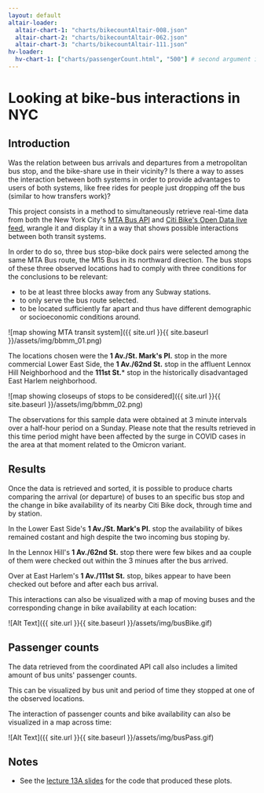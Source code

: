 ```yaml
---
layout: default
altair-loader:
  altair-chart-1: "charts/bikecountAltair-008.json"
  altair-chart-2: "charts/bikecountAltair-062.json"
  altair-chart-3: "charts/bikecountAltair-111.json"
hv-loader:
  hv-chart-1: ["charts/passengerCount.html", "500"] # second argument is the desired height
---
```


# Looking at bike-bus interactions in NYC

## Introduction

Was the relation between bus arrivals and departures from a metropolitan bus stop, and the bike-share use in their vicinity? Is there a way to asses the interaction between both systems in order to provide advantages to users of both systems, like free rides for people just dropping off the bus (similar to how transfers work)? 

This project consists in a method to simultaneously retrieve real-time data from both the New York City's [MTA Bus API](https://bt.mta.info/wiki/Developers/Index) and [Citi Bike's Open Data live feed](https://ride.citibikenyc.com/system-data), wrangle it and display it in a way that shows possible interactions between both transit systems.

In order to do so, three bus stop-bike dock pairs were selected among the same MTA Bus route, the M15 Bus in its northward direction. The bus stops of these three observed locations had to comply with three conditions for the conclusions to be relevant:

* to be at least three blocks away from any Subway stations.
* to only serve the bus route selected.
* to be located sufficiently far apart and thus have different demographic or socioeconomic conditions around.


![map showing MTA transit system]({{ site.url }}{{ site.baseurl }}/assets/img/bbmm_01.png)


The locations chosen were the **1 Av./St. Mark's Pl.** stop in the more commercial Lower East Side, the **1 Av./62nd St.** stop in the affluent Lennox Hill Neighborhood and the **111st St.*** stop in the historically disadvantaged East Harlem neighborhood.


![map showing closeups of stops to be considered]({{ site.url }}{{ site.baseurl }}/assets/img/bbmm_02.png)



The observations for this sample data were obtained at 3 minute intervals over a half-hour period on a Sunday. Please note that the results retrieved in this time period might have been affected by the surge in COVID cases in the area at that moment related to the Omicron variant.


## Results

Once the data is retrieved and sorted, it is possible to produce charts comparing the arrival (or departure) of buses to an specific bus stop and the change in bike availability of its nearby Citi Bike dock, through time and by station.



<div id="altair-chart-1"></div>

In the Lower East Side's **1 Av./St. Mark's Pl.** stop the availability of bikes remained costant and high despite the two incoming bus stoping by.

<div id="altair-chart-2"></div>

In the Lennox Hill's **1 Av./62nd St.** stop there were few bikes and aa couple of them were checked out within the 3 minues after the bus arrived.

<div id="altair-chart-3"></div>

Over at East Harlem's **1 Av./111st St.** stop, bikes appear to have been checked out before and after each bus arrival.


This interactions can also be visualized with a map of moving buses and the corresponding change in bike availability at each location:


![Alt Text]({{ site.url }}{{ site.baseurl }}/assets/img/busBike.gif)



## Passenger counts

The data retrieved from the coordinated API call also includes a limited amount of bus units' passenger counts.

This can be visualized by bus unit and period of time they stopped at one of the observed locations.

<div id="hv-chart-1"></div>


The interaction of passenger counts and bike availability can also be visualized in a map across time:


![Alt Text]({{ site.url }}{{ site.baseurl }}/assets/img/busPass.gif)


## Notes

- See the [lecture 13A slides](https://musa-550-fall-2021.github.io/slideslecture-13A.html) for the code that produced these plots.


